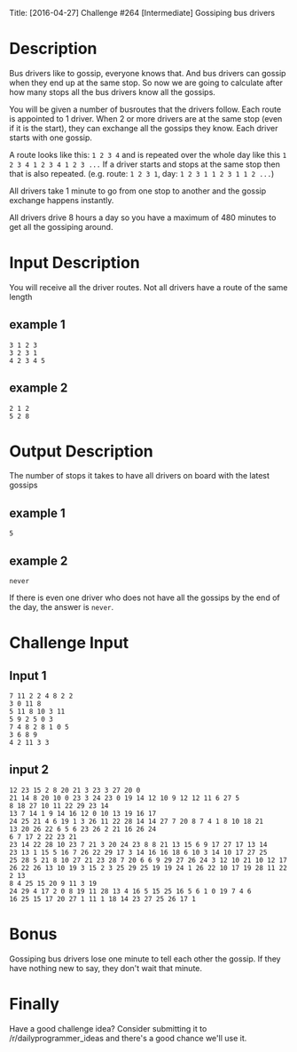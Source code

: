 Title: [2016-04-27] Challenge #264 [Intermediate] Gossiping bus drivers

# Description

Bus drivers like to gossip, everyone knows that. And bus drivers can gossip when they end up at the same stop.
So now we are going to calculate after how many stops all the bus drivers know all the gossips.

You will be given a number of busroutes that the drivers follow. Each route is appointed to 1 driver.
When 2 or more drivers are at the same stop (even if it is the start), they can exchange all the gossips they know.
Each driver starts with one gossip.

A route looks like this: `1 2 3 4` and is repeated over the whole day like this `1 2 3 4 1 2 3 4 1 2 3 ...`
If a driver starts and stops at the same stop then that is also repeated. (e.g. route: `1 2 3 1`, day: `1 2 3 1 1 2 3 1 1 2 ...`)

All drivers take 1 minute to go from one stop to another and the gossip exchange happens instantly.

All drivers drive 8 hours a day so you have a maximum of 480 minutes to get all the gossiping around.

# Input Description

You will receive all the driver routes.
Not all drivers have a route of the same length

## example 1

    3 1 2 3
    3 2 3 1 
    4 2 3 4 5

## example 2

    2 1 2
    5 2 8

# Output Description

The number of stops it takes to have all drivers on board with the latest gossips

## example 1

    5

## example 2

    never
    
If there is even one driver who does not have all the gossips by the end of the day, the answer is `never`.


# Challenge Input
## Input 1

    7 11 2 2 4 8 2 2
    3 0 11 8
    5 11 8 10 3 11
    5 9 2 5 0 3
    7 4 8 2 8 1 0 5
    3 6 8 9
    4 2 11 3 3

## input 2

    12 23 15 2 8 20 21 3 23 3 27 20 0
    21 14 8 20 10 0 23 3 24 23 0 19 14 12 10 9 12 12 11 6 27 5
    8 18 27 10 11 22 29 23 14
    13 7 14 1 9 14 16 12 0 10 13 19 16 17
    24 25 21 4 6 19 1 3 26 11 22 28 14 14 27 7 20 8 7 4 1 8 10 18 21
    13 20 26 22 6 5 6 23 26 2 21 16 26 24
    6 7 17 2 22 23 21
    23 14 22 28 10 23 7 21 3 20 24 23 8 8 21 13 15 6 9 17 27 17 13 14
    23 13 1 15 5 16 7 26 22 29 17 3 14 16 16 18 6 10 3 14 10 17 27 25
    25 28 5 21 8 10 27 21 23 28 7 20 6 6 9 29 27 26 24 3 12 10 21 10 12 17
    26 22 26 13 10 19 3 15 2 3 25 29 25 19 19 24 1 26 22 10 17 19 28 11 22 2 13
    8 4 25 15 20 9 11 3 19
    24 29 4 17 2 0 8 19 11 28 13 4 16 5 15 25 16 5 6 1 0 19 7 4 6
    16 25 15 17 20 27 1 11 1 18 14 23 27 25 26 17 1

# Bonus

Gossiping bus drivers lose one minute to tell each other the gossip. If they have nothing new to say, they don't wait that minute.

# Finally
Have a good challenge idea? Consider submitting it to /r/dailyprogrammer_ideas and there's a good chance we'll use it.